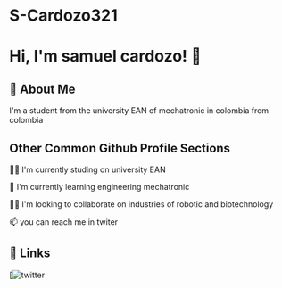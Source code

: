 # S-Cardozo321
# Hi, I'm samuel cardozo! 👋


## 🚀 About Me
I'm a student from the university EAN of mechatronic in colombia from colombia


## Other Common Github Profile Sections
👩‍💻 I'm currently studing on university EAN

🧠 I'm currently learning engineering mechatronic

👯‍♀️ I'm looking to collaborate on industries of robotic and biotechnology

📫 you can reach me in twiter

## 🔗 Links

[![twitter](https://twitter.com/Samuelc27EAN?t=9MzsNmuY8n9cG4jyFB-R-w&s=03)
